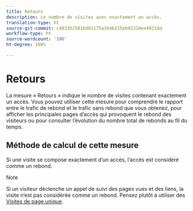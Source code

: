 ```yaml
---
title: Retours
description: Le nombre de visites avec exactement un accès.
translation-type: ht
source-git-commit: c4833525816d81175a3446215eb92310ee4021dd
workflow-type: ht
source-wordcount: '106'
ht-degree: 100%

---
```



# Retours

La mesure « Retours » indique le nombre de visites contenant exactement un accès. Vous pouvez utiliser cette mesure pour comprendre le rapport entre le trafic de rebond et le trafic sans rebond que vous obtenez, pour afficher les principales pages d’accès qui provoquent le rebond des visiteurs ou pour consulter l’évolution du nombre total de rebonds au fil du temps.

## Méthode de calcul de cette mesure

Si une visite se compose exactement d’un accès, l’accès est considéré comme un rebond.

>[!NOTE]
>
>Si un visiteur déclenche un appel de suivi des pages vues et des liens, la visite n’est pas considérée comme un rebond. Pensez plutôt à utiliser des [Visites de page unique](single-page-visits.md).
